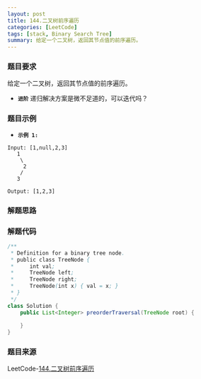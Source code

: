 ```yaml
---
layout: post
title: 144.二叉树前序遍历
categories: [LeetCode]
tags: [stack, Binary Search Tree]
summary: 给定一个二叉树，返回其节点值的前序遍历。
---
```


### 题目要求
给定一个二叉树，返回其节点值的前序遍历。

- **`进阶`** 
递归解决方案是微不足道的，可以迭代吗？

### 题目示例
- **`示例 1:`** 
```
Input: [1,null,2,3]
   1
    \
     2
    /
   3

Output: [1,2,3]
```


### 解题思路



### 解题代码
```java
/**
 * Definition for a binary tree node.
 * public class TreeNode {
 *     int val;
 *     TreeNode left;
 *     TreeNode right;
 *     TreeNode(int x) { val = x; }
 * }
 */
class Solution {
    public List<Integer> preorderTraversal(TreeNode root) {
        
    }
}
```

### 题目来源
LeetCode-[144.二叉树前序遍历](https://leetcode-cn.com/problems/binary-tree-preorder-traversal/)